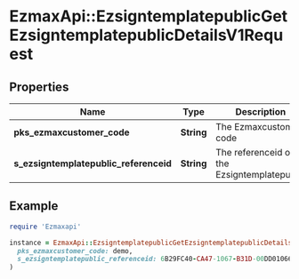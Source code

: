 # EzmaxApi::EzsigntemplatepublicGetEzsigntemplatepublicDetailsV1Request

## Properties

| Name | Type | Description | Notes |
| ---- | ---- | ----------- | ----- |
| **pks_ezmaxcustomer_code** | **String** | The Ezmaxcustomer code |  |
| **s_ezsigntemplatepublic_referenceid** | **String** | The referenceid of the Ezsigntemplatepublic |  |

## Example

```ruby
require 'Ezmaxapi'

instance = EzmaxApi::EzsigntemplatepublicGetEzsigntemplatepublicDetailsV1Request.new(
  pks_ezmaxcustomer_code: demo,
  s_ezsigntemplatepublic_referenceid: 6B29FC40-CA47-1067-B31D-00DD010662DA
)
```


